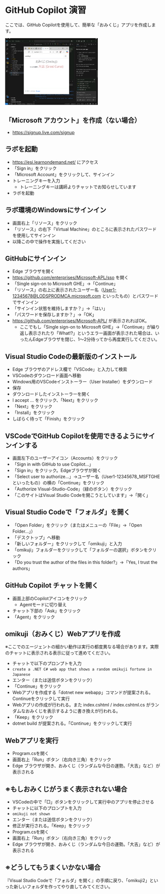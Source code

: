 # GitHub Copilot 演習

ここでは、GitHub Copilotを使用して、簡単な「おみくじ」アプリを作成します。

<img src="omikuji.png" alt="omikuji" width="300">

## 「Microsoft アカウント」を作成（ない場合）
  - https://signup.live.com/signup

## ラボを起動
  - https://esi.learnondemand.net/ にアクセス
  - 「Sign in」をクリック
  - 「Microsoft Account」をクリックして、サインイン
  - トレーニングキーを入力
    - トレーニングキーは講師よりチャットでお知らせしています
  - ラボを起動

## ラボ環境のWindowsにサインイン
  - 画面右上「リソース」をクリック
  - 「リソース」の右下「Virtual Machine」のところに表示されたパスワードを使用してサインイン
  - 以降この中で操作を実施してください

## GitHubにサインイン
  - Edge ブラウザを開く
  - https://github.com/enterprises/Microsoft-APL/sso を開く
  - 「Single sign-on to Microsoft GHE」→「Continue」
  - 「リソース」の右上に表示されたユーザー名（User1-12345678@LODSPRODMCA.microsoft.com といったもの）とパスワードでサインイン
  - 「サインイン状態を維持しますか？」→「はい」
  - 「パスワードを保存しますか？」→「OK」
  - https://github.com/enterprises/Microsoft-APL/ が表示されればOK。
    - ここでもし「Single sign-on to Microsoft GHE」→「Continue」が繰り返し表示されたり「What!?」というエラー画面が表示された場合は、いったんEdgeブラウザを閉じ、1～2分待ってから再度実行してください。

## Visual Studio Codeの最新版のインストール
  - Edge ブラウザのアドレス欄で「VSCode」と入力して検索
  - VSCodeのダウンロード画面へ移動
  - Windows用のVSCodeインストーラー（User Installer）をダウンロード
  - 保存
  - ダウンロードしたインストーラーを開く
  - I accept ... をクリック、「Next」をクリック
  - 「Next」をクリック
  - 「Install」をクリック
  - しばらく待って「Finish」をクリック

## VSCodeでGitHub Copilotを使用できるようにサインインする
  - 画面左下のユーザーアイコン（Accounts）をクリック
  - 「Sign in with GitHub to use Copilot...」
  - 「Sign in」をクリック。Edgeブラウザが開く
  - 「Select user to authorize...」→ユーザー名（User1-12345678_MSFTGHE といったもの）の横の「Continue」をクリック
  - 「Authorize Visual-Studio-Code」（緑のボタン）をクリック
  - 「このサイトはVisual Studio Codeを開こうとしています」→「開く」

## Visual Studio Codeで「フォルダ」を開く
  - 「Open Folder」をクリック（またはメニューの「File」→「Open Folder...」）
  - 「デスクトップ」へ移動
  - 「新しいフォルダー」をクリックして「omikuji」と入力
  - 「omikuji」フォルダーをクリックして「フォルダーの選択」ボタンをクリック
  - 「Do you trust the author of the files in this folder?」→「Yes, I trust the authors」

## GitHub Copilot チャットを開く
  - 画面上部のCopilotアイコンをクリック
    - Agentモードに切り替え
  - チャット下部の「Ask」をクリック
  - 「Agent」をクリック

## omikuji（おみくじ）Webアプリを作成

※ここでのエージェントの細かい動作は実行の都度異なる場合があります。実際のチャットに表示される表示に従って進めてください。
  - チャットで以下のプロンプトを入力
  - `create a .NET C# web app that shows a random omikuji fortune in Japanese` 
  - エンター（または送信ボタンをクリック）
  - 「Continue」をクリック
  - Webアプリを作成する「dotnet new webapp」コマンドが提案される。Continueをクリックして実行
  - Webアプリの作成が行われる。また index.cshtml / index.cshtml.cs がランダムなおみくじを表示するように書き換えが行われる。
  - 「Keep」をクリック
  - dotnet build が提案される。「Continue」をクリックして実行

## Webアプリを実行
  - Program.csを開く
  - 画面右上「Run」ボタン（右向き三角）をクリック
  - Edge ブラウザが開き、おみくじ（ランダムな今日の運勢。「大吉」など）が表示される

## ※もしおみくじがうまく表示されない場合
  -  VSCodeの中で「□」ボタンをクリックして実行中のアプリを停止させる
  - チャットに以下のプロンプトを入力
  - `omikuji not shown`
  - エンター（または送信ボタンをクリック）
  - 修正が実行される。「Keep」をクリック
  - Program.csを開く
  - 画面右上「Run」ボタン（右向き三角）をクリック
  - Edge ブラウザが開き、おみくじ（ランダムな今日の運勢。「大吉」など）が表示される

## ※どうしてもうまくいかない場合

『Visual Studio Codeで「フォルダ」を開く』の手順に戻り、「omikuji2」といった新しいフォルダを作ってやり直してみてください。
